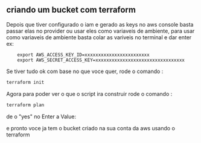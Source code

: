 ## criando um bucket com terraform 

Depois que tiver configurado o iam e gerado as keys no aws console basta passar elas no provider ou usar eles como variaveis de ambiente, para usar como variaveis de ambiente basta colar as variveis no terminal e dar enter ex:

        export AWS_ACCESS_KEY_ID=xxxxxxxxxxxxxxxxxxxxxxxx
        export AWS_SECRET_ACCESS_KEY=xxxxxxxxxxxxxxxxxxxxxxxxxxxxxxxxx  
 


Se tiver tudo ok com base no que voce quer, rode o comando : 

```sh
terraform init
```


Agora para poder ver o que o  script ira construir rode o comando : 

```sh
terraform plan
```

de o "yes" no Enter a Value: 

e pronto voce ja tem o bucket criado na sua conta da aws usando o terraform